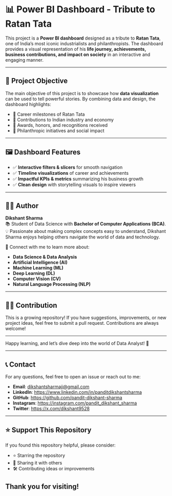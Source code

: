 # 📊 Power BI Dashboard - Tribute to Ratan Tata

This project is a **Power BI dashboard** designed as a tribute to **Ratan Tata**, one of India’s most iconic industrialists and philanthropists. The dashboard provides a visual representation of his **life journey, achievements, business contributions, and impact on society** in an interactive and engaging manner.  

---

## 🎯 Project Objective
The main objective of this project is to showcase how **data visualization** can be used to tell powerful stories. By combining data and design, the dashboard highlights:
- 📌 Career milestones of Ratan Tata  
- 📌 Contributions to Indian industry and economy  
- 📌 Awards, honors, and recognitions received  
- 📌 Philanthropic initiatives and social impact  

---

## 🖼️ Dashboard Features
- ✅ **Interactive filters & slicers** for smooth navigation  
- ✅ **Timeline visualizations** of career and achievements  
- ✅ **Impactful KPIs & metrics** summarizing his business growth  
- ✅ **Clean design** with storytelling visuals to inspire viewers  

---

## 👨‍💻 Author  

**Dikshant Sharma**  
📚 Student of Data Science with **Bachelor of Computer Applications (BCA)**.  
💡 Passionate about making complex concepts easy to understand, Dikshant Sharma enjoys helping others navigate the world of data and technology.  

🔗 Connect with me to learn more about:  
- **Data Science & Data Analysis**  
- **Artificial Intelligence (AI)**  
- **Machine Learning (ML)**  
- **Deep Learning (DL)**  
- **Computer Vision (CV)**  
- **Natural Language Processing (NLP)**  

---

## 👩‍💻 Contribution

This is a growing repository! If you have suggestions, improvements, or new project ideas, feel free to submit a pull request. Contributions are always welcome!

---

Happy learning, and let’s dive deep into the world of Data Analyst! 🎉

---

## 📞 Contact

For any questions, feel free to open an issue or reach out to me:

- **Email**: dikshantsharmaji@gmail.com
- **LinkedIn**: https://www.linkedin.com/in/panditdikshantsharma
- **GitHub**: https://github.com/pandit-dikshant-sharma
- **Instagram**: https://instagram.com/pandit_dikshant_sharma
- **Twitter**: https://x.com/dikshant9528


---

## ⭐ Support This Repository

If you found this repository helpful, please consider:
- ⭐ Starring the repository
- 🔁 Sharing it with others
- 🛠 Contributing ideas or improvements

Thank you for visiting!
---

